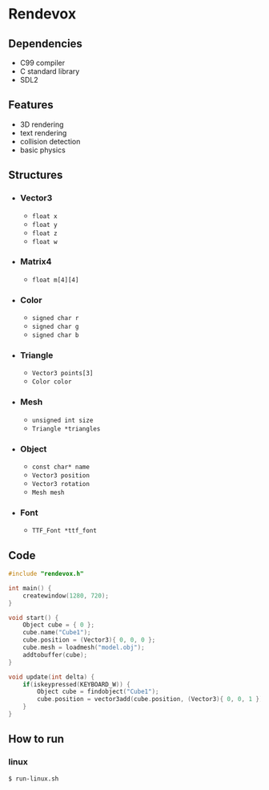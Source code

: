 # Rendevox

## Dependencies
- C99 compiler
- C standard library
- SDL2

## Features
- 3D rendering
- text rendering
- collision detection
- basic physics

## Structures
- ### Vector3
	- `float x`
	- `float y`
	- `float z`
	- `float w`
- ### Matrix4
	- `float m[4][4]`
- ### Color
	- `signed char r`
	- `signed char g`
	- `signed char b`
- ### Triangle
	- `Vector3 points[3]`
	- `Color color`
- ### Mesh
  - `unsigned int size`
  - `Triangle *triangles`
- ### Object
	- `const char* name`
	- `Vector3 position`
	- `Vector3 rotation`
	- `Mesh mesh`
- ### Font
  - `TTF_Font *ttf_font`

## Code
```c
#include "rendevox.h"

int main() {
	createwindow(1280, 720);
}

void start() {
	Object cube = { 0 };
	cube.name("Cube1");
	cube.position = (Vector3){ 0, 0, 0 };
	cube.mesh = loadmesh("model.obj");
	addtobuffer(cube);
}

void update(int delta) {
	if(iskeypressed(KEYBOARD_W)) {
		Object cube = findobject("Cube1");
		cube.position = vector3add(cube.position, (Vector3){ 0, 0, 1 });
	}
}
```

## How to run

### linux
```
$ run-linux.sh
```
